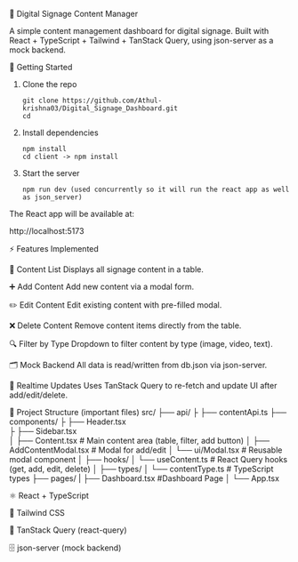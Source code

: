 📑 Digital Signage Content Manager

A simple content management dashboard for digital signage.
Built with React + TypeScript + Tailwind + TanStack Query, using json-server as a mock backend.

🚀 Getting Started
1. Clone the repo
     
       git clone https://github.com/Athul-krishna03/Digital_Signage_Dashboard.git
       cd 

2. Install dependencies

       npm install
       cd client -> npm install
  

4. Start the server
    
       npm run dev (used concurrently so it will run the react app as well as json_server)


The React app will be available at:

http://localhost:5173

⚡ Features Implemented

📄 Content List
Displays all signage content in a table.

➕ Add Content
Add new content via a modal form.

✏️ Edit Content
Edit existing content with pre-filled modal.

❌ Delete Content
Remove content items directly from the table.

🔍 Filter by Type
Dropdown to filter content by type (image, video, text).

🗂 Mock Backend
All data is read/written from db.json via json-server.

🔄 Realtime Updates
Uses TanStack Query to re-fetch and update UI after add/edit/delete.

📂 Project Structure (important files)
src/
 ├── api/
 ├    ├── contentApi.ts
 ├── components/
 ├    ├── Header.tsx  
 ├    ├── Sidebar.tsx  
 │    ├── Content.tsx          # Main content area (table, filter, add button)
 │    ├── AddContentModal.tsx  # Modal for add/edit
 │    └── ui/Modal.tsx         # Reusable modal component
 │
 ├── hooks/
 │    └── useContent.ts        # React Query hooks (get, add, edit, delete)
 │
 ├── types/
 │    └── contentType.ts       # TypeScript types
 ├── pages/
 |    ├── Dashboard.tsx        #Dashboard Page
 │
 └── App.tsx

⚛️ React + TypeScript

🎨 Tailwind CSS

🔄 TanStack Query (react-query)

🗄 json-server (mock backend)
